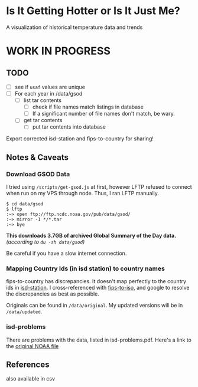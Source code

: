 Is It Getting Hotter or Is It Just Me?
========================================
A visualization of historical temperature data and trends

# WORK IN PROGRESS

## TODO
- [ ] see if `usaf` values are unique
- [ ] For each year in /data/gsod
	- [ ] list tar contents
		- [ ] check if file names match listings in database
		- [ ] If a significant number of file names don't match, be wary.
	- [ ] get tar contents
		- [ ] put tar contents into database

Export corrected isd-station and fips-to-country for sharing!

## Notes & Caveats
### Download GSOD Data
I tried using `/scripts/get-gsod.js` at first, however LFTP refused to connect when run on my VPS through node. Thus, I ran LFTP manually. 
```
$ cd data/gsod
$ lftp
:~> open ftp://ftp.ncdc.noaa.gov/pub/data/gsod/
:~> mirror -I */*.tar
:~> bye
```

**This downloads 3.7GB of archived Global Summary of the Day data.**
*(according to `du -sh data/gsod`)*

Be careful if you have a slow internet connection. 

### Mapping Country Ids (in isd station) to country names
fips-to-country has discrepancies. It doesn't map perfectly to the country ids in [isd-station]. I cross-referenced with [fips-to-iso], and google to resolve the discrepancies as best as possible. 

Originals can be found in `/data/original`. My updated versions will be in `/data/updated`.

### isd-problems
There are problems with the data, listed in isd-problems.pdf. Here's a link to the [original NOAA file](ftp://ftp.ncdc.noaa.gov/pub/data/noaa/isd-problems.pdf)

## References
[NOAA FTP Server]: ftp://ftp.ncdc.noaa.gov/pub/data/noaa/
[isd-problems]: ftp://ftp.ncdc.noaa.gov/pub/data/noaa/isd-problems.pdf
[country-list]: ftp://ftp.ncdc.noaa.gov/pub/data/noaa/country-list.txt
[fips-to-iso]: https://www.geodatasource.com/resources/tutorials/international-country-code-fips-versus-iso-3166/
[isd-station]: ftp://ftp.ncdc.noaa.gov/pub/data/noaa/isd-history.txt
also available in csv

[GSOD]: ftp://ftp.ncdc.noaa.gov/pub/data/gsod/
[GSOD Readme]: ftp://ftp.ncdc.noaa.gov/pub/data/gsod/readme.txt
